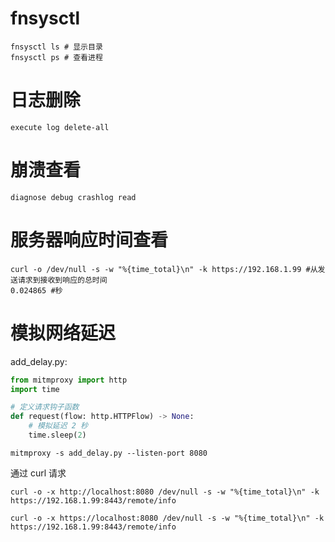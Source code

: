 # fnsysctl

```
fnsysctl ls # 显示目录
fnsysctl ps # 查看进程

```

# 日志删除

```
execute log delete-all 
```

# 崩溃查看

```
diagnose debug crashlog read
```

# 服务器响应时间查看

```
curl -o /dev/null -s -w "%{time_total}\n" -k https://192.168.1.99 #从发送请求到接收到响应的总时间
0.024865 #秒
```

# 模拟网络延迟

add_delay.py:

```python
from mitmproxy import http
import time

# 定义请求钩子函数
def request(flow: http.HTTPFlow) -> None:
    # 模拟延迟 2 秒
    time.sleep(2)
```

```
mitmproxy -s add_delay.py --listen-port 8080
```

通过 curl 请求

```
curl -o -x http://localhost:8080 /dev/null -s -w "%{time_total}\n" -k https://192.168.1.99:8443/remote/info

curl -o -x https://localhost:8080 /dev/null -s -w "%{time_total}\n" -k https://192.168.1.99:8443/remote/info
```
